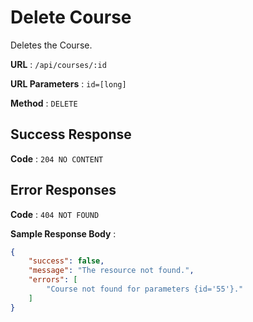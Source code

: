 # Delete Course

Deletes the Course.

**URL** : `/api/courses/:id`

**URL Parameters** : `id=[long]`

**Method** : `DELETE`

## Success Response

**Code** : `204 NO CONTENT`

## Error Responses

**Code** : `404 NOT FOUND`

**Sample Response Body** : 
```json
{
    "success": false,
    "message": "The resource not found.",
    "errors": [
        "Course not found for parameters {id='55'}."
    ]
}
```

